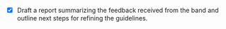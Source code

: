 - [x] Draft a report summarizing the feedback received from the band and outline next steps for refining the guidelines.